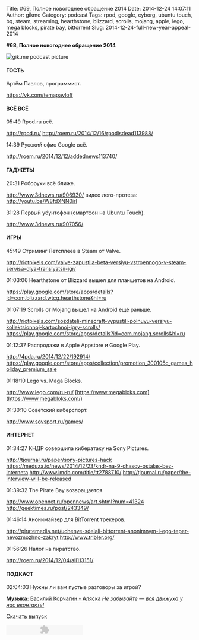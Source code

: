 Title: #69, Полное новогоднее обращение 2014
Date: 2014-12-24 14:07:11
Author: gikme
Category: podcast
Tags: rpod, google, cyborg, ubuntu touch, bq, steam, streaming, hearthstone, blizzard, scrolls, mojang, apple, lego, mega blocks, pirate bay, bittorrent
Slug: 2014-12-24-full-new-year-appeal-2014

**<span
id="docs-internal-guid-f2df9f09-7b1e-5029-d8ea-54d28a9e0d02">\#68,
Полное новогоднее обращение 2014</span>**

<span><span>![gik.me podcast picture](http://3.bp.blogspot.com/-EAbJGlEwSxc/VJpy7KEEfgI/AAAAAAAAY1A/jnbTzRXvAZg/s1600/gikme-pic-s02e68.jpg)</span></span>

#### ГОСТЬ


Артём Павлов, программист.

<https://vk.com/temapavloff>


#### ВСЁ ВСЁ


05:49 Rpod.ru всё.

<http://rpod.ru/>
<http://roem.ru/2014/12/16/rpodisdead113988/>

14:39 Русский офис Google всё.

<http://roem.ru/2014/12/12/addednews113740/>


#### ГАДЖЕТЫ


20:31 Роборуки всё ближе.

<http://www.3dnews.ru/906930/>
видео лего-протеза:
<http://youtu.be/W8fdXNN0irI>

31:28 Первый убунтофон (смартфон на Ubuntu Touch).

<http://www.3dnews.ru/907056/>


#### ИГРЫ


45:49 Стриминг Летсплеев в Steam от Valve.

<http://riotpixels.com/valve-zapustila-beta-versiyu-vstroennogo-v-steam-servisa-dlya-translyatsii-igr/>

01:03:06 Hearthstone от Blizzard вышел для планшетов на Android.

<https://play.google.com/store/apps/details?id=com.blizzard.wtcg.hearthstone&hl=ru>

01:07:19 Scrolls от Mojang вышел на Android ещё раньше.

<http://riotpixels.com/sozdateli-minecraft-vypustili-polnuyu-versiyu-kollektsionnoj-kartochnoj-igry-scrolls/>
<https://play.google.com/store/apps/details?id=com.mojang.scrolls&hl=ru>

01:12:37 Распродажи в Apple Appstore и Google Play.

<http://4pda.ru/2014/12/22/192914/>
<https://play.google.com/store/apps/collection/promotion_300105c_games_holiday_premium_sale>

01:18:10 Lego vs. Maga Blocks.

<http://www.lego.com/ru-ru/>
[https://www.megabloks.com](https://www.megabloks.com/)

01:30:10 Cоветский киберспорт.

<http://www.sovsport.ru/games/>


#### ИНТЕРНЕТ


01:34:27 КНДР совершила кибератаку на Sony Pictures.

<http://tjournal.ru/paper/sony-pictures-hack>
<https://meduza.io/news/2014/12/23/kndr-na-9-chasov-ostalas-bez-interneta>
<http://www.imdb.com/title/tt2788710/>
<http://tjournal.ru/paper/the-interview-will-be-released>

01:39:32 The Pirate Bay возвращается.

<http://www.opennet.ru/opennews/art.shtml?num=41324>
<http://geektimes.ru/post/243349/>

01:46:14 Анонимайзер для BitTorrent трекеров.

<http://piratemedia.net/uchenye-sdelali-bittorrent-anonimnym-i-ego-teper-nevozmozhno-zakryt>
<http://www.tribler.org/>

01:56:26 Налог на пиратство.

<http://roem.ru/2014/12/04/all113151/>


#### ПОДКАСТ

02:04:03 Нужны ли вам пустые разговоры за игрой?

**Музыка:** [Василий Корчагин - Аляска](http://vk.com/bacc3)
*Не забывайте — [вся движуха у нас вконтакте!](http://vk.com/gikme)*

[Скачать
выпуск](http://static.qnub.ru/gik.me/mp3/s02/00068-full-new-year-appeal-2014.mp3)

<embed type="application/x-shockwave-flash" src="http://assets.tumblr.com/swf/audio_player.swf?audio_file=http%3A%2F%2Fstatic.qnub.ru%2Fgik.me%2Fmp3%2Fs02%2F00068-full-new-year-appeal-2014.mp3&amp;color=FFFFFF" height="27" width="207" quality="best" wmode="opaque">
</embed>

